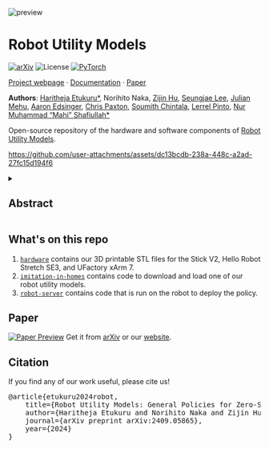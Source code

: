 ![preview](https://github.com/user-attachments/assets/42097e44-5413-497b-8a2c-54142e0ad052)
# Robot Utility Models

[![arXiv](https://img.shields.io/badge/arXiv-2409.05865-163144.svg?style=for-the-badge)](https://arxiv.org/abs/2409.05865)
![License](https://img.shields.io/github/license/notmahi/bet?color=873a7e&style=for-the-badge)
[![PyTorch](https://img.shields.io/badge/PyTorch-2.3.1-db6a4b.svg?style=for-the-badge&logo=pytorch)](https://pytorch.org/get-started/locally/)

[Project webpage](https://robotutilitymodels.com) · [Documentation](https://educated-diascia-662.notion.site/Setting-Up-Running-Zero-Shot-Models-on-Hello-Robot-66658ab1a6454f219e0fb1db1baa9d6f) · [Paper](https://robotutilitymodels.com/mfiles/paper/Robot_Utility_Models.pdf)

**Authors**: [Haritheja Etukuru*](https://haritheja.com/), Norihito Naka, [Zijin Hu](https://zij1n.github.io/), [Seungjae Lee](https://sjlee.cc/), [Julian Mehu](https://www.linkedin.com/in/julian-mehu-6aa76725/), [Aaron Edsinger](https://www.linkedin.com/in/aaron-edsinger/), [Chris Paxton](https://cpaxton.github.io/), [Soumith Chintala](https://soumith.ch/), [Lerrel Pinto](https://lerrelpinto.com/), [Nur Muhammad “Mahi” Shafiullah*](https://mahis.life/)

Open-source repository of the hardware and software components of [Robot Utility Models](https://robotutilitymodels.com). 

https://github.com/user-attachments/assets/dc13bcdb-238a-448c-a2ad-27fc15d194f6

<details>
  <summary><h2>Abstract</h2></summary>
  Robot models, particularly those trained with large amounts of data, have recently shown a plethora of real-world manipulation and navigation capabilities. Several independent efforts have shown that given sufficient training data in an environment, robot policies can generalize to demonstrated variations in that environment. However, needing to finetune robot models to every new environment stands in stark contrast to models in language or vision that can be deployed zero-shot for open-world problems. In this work, we present Robot Utility Models (RUMs), a framework for training and deploying zero-shot robot policies that can directly generalize to new environments without any finetuning. To create RUMs efficiently, we develop new tools to quickly collect data for mobile manipulation tasks, integrate such data into a policy with multi-modal imitation learning, and deploy policies on-device on Hello Robot Stretch, a cheap commodity robot, with an external mLLM verifier for retrying. We train five such utility models for opening cabinet doors, opening drawers, picking up napkins, picking up paper bags, and reorienting fallen objects. Our system, on average, achieves 90% success rate in unseen, novel environments interacting with unseen objects. Moreover, the utility models can also succeed in different robot and camera set-ups with no further data, training, or fine-tuning. Primary among our lessons are the importance of training data over training algorithm and policy class, guidance about data scaling, necessity for diverse yet high-quality demonstrations, and a recipe for robot introspection and retrying to improve performance on individual environments.
</details>

## What's on this repo
1. [`hardware`](hardware) contains our 3D printable STL files for the Stick V2, Hello Robot Stretch SE3, and UFactory xArm 7.
3. [`imitation-in-homes`](imitation-in-homes) contains code to download and load one of our robot utility models.
4. [`robot-server`](robot-server) contains code that is run on the robot to deploy the policy.

## Paper
[![Paper Preview](https://github.com/user-attachments/assets/251bd61f-18a5-4a92-ba01-e524edd3269b)](https://arxiv.org/abs/2409.05865)
Get it from [arXiv](https://arxiv.org/abs/2409.05865) or our [website](https://robotutilitymodels.com/#paper).


## Citation
If you find any of our work useful, please cite us!
<pre>
@article{etukuru2024robot,
    title={Robot Utility Models: General Policies for Zero-Shot Deployment in New Environments}, 
    author={Haritheja Etukuru and Norihito Naka and Zijin Hu and Seungjae Lee and Julian Mehu and Aaron Edsinger and Chris Paxton and Soumith Chintala and Lerrel Pinto and Nur Muhammad Mahi Shafiullah},
    journal={arXiv preprint arXiv:2409.05865},
    year={2024}
}
</pre>
